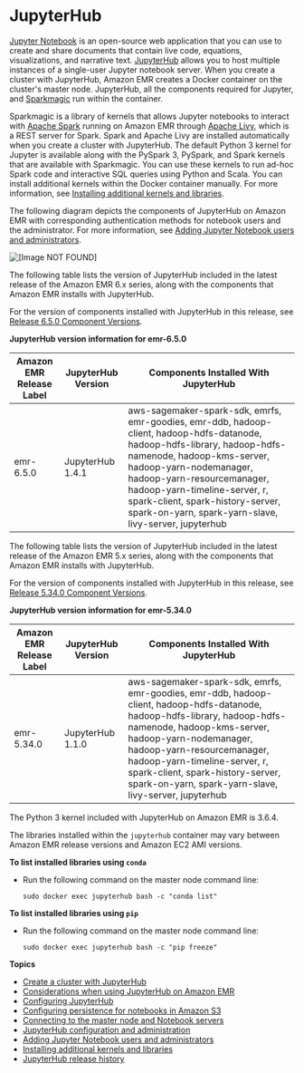 # JupyterHub<a name="emr-jupyterhub"></a>

[Jupyter Notebook](https://jupyter.org/) is an open\-source web application that you can use to create and share documents that contain live code, equations, visualizations, and narrative text\. [JupyterHub](https://jupyterhub.readthedocs.io/en/latest/) allows you to host multiple instances of a single\-user Jupyter notebook server\. When you create a cluster with JupyterHub, Amazon EMR creates a Docker container on the cluster's master node\. JupyterHub, all the components required for Jupyter, and [Sparkmagic](https://github.com/jupyter-incubator/sparkmagic/blob/master/README.md) run within the container\.

Sparkmagic is a library of kernels that allows Jupyter notebooks to interact with [Apache Spark](https://aws.amazon.com/big-data/what-is-spark/) running on Amazon EMR through [Apache Livy](emr-livy.md), which is a REST server for Spark\. Spark and Apache Livy are installed automatically when you create a cluster with JupyterHub\. The default Python 3 kernel for Jupyter is available along with the PySpark 3, PySpark, and Spark kernels that are available with Sparkmagic\. You can use these kernels to run ad\-hoc Spark code and interactive SQL queries using Python and Scala\. You can install additional kernels within the Docker container manually\. For more information, see [Installing additional kernels and libraries](emr-jupyterhub-install-kernels-libs.md)\.

The following diagram depicts the components of JupyterHub on Amazon EMR with corresponding authentication methods for notebook users and the administrator\. For more information, see [Adding Jupyter Notebook users and administrators](emr-jupyterhub-user-access.md)\.

![\[Image NOT FOUND\]](http://docs.aws.amazon.com/emr/latest/ReleaseGuide/images/jupyter-arch.png)

The following table lists the version of JupyterHub included in the latest release of the Amazon EMR 6\.x series, along with the components that Amazon EMR installs with JupyterHub\.

For the version of components installed with JupyterHub in this release, see [Release 6\.5\.0 Component Versions](emr-650-release.md)\.


**JupyterHub version information for emr\-6\.5\.0**  

| Amazon EMR Release Label | JupyterHub Version | Components Installed With JupyterHub | 
| --- | --- | --- | 
| emr\-6\.5\.0 | JupyterHub 1\.4\.1 | aws\-sagemaker\-spark\-sdk, emrfs, emr\-goodies, emr\-ddb, hadoop\-client, hadoop\-hdfs\-datanode, hadoop\-hdfs\-library, hadoop\-hdfs\-namenode, hadoop\-kms\-server, hadoop\-yarn\-nodemanager, hadoop\-yarn\-resourcemanager, hadoop\-yarn\-timeline\-server, r, spark\-client, spark\-history\-server, spark\-on\-yarn, spark\-yarn\-slave, livy\-server, jupyterhub | 

The following table lists the version of JupyterHub included in the latest release of the Amazon EMR 5\.x series, along with the components that Amazon EMR installs with JupyterHub\.

For the version of components installed with JupyterHub in this release, see [Release 5\.34\.0 Component Versions](emr-5340-release.md)\.


**JupyterHub version information for emr\-5\.34\.0**  

| Amazon EMR Release Label | JupyterHub Version | Components Installed With JupyterHub | 
| --- | --- | --- | 
| emr\-5\.34\.0 | JupyterHub 1\.1\.0 | aws\-sagemaker\-spark\-sdk, emrfs, emr\-goodies, emr\-ddb, hadoop\-client, hadoop\-hdfs\-datanode, hadoop\-hdfs\-library, hadoop\-hdfs\-namenode, hadoop\-kms\-server, hadoop\-yarn\-nodemanager, hadoop\-yarn\-resourcemanager, hadoop\-yarn\-timeline\-server, r, spark\-client, spark\-history\-server, spark\-on\-yarn, spark\-yarn\-slave, livy\-server, jupyterhub | 

The Python 3 kernel included with JupyterHub on Amazon EMR is 3\.6\.4\.

The libraries installed within the `jupyterhub` container may vary between Amazon EMR release versions and Amazon EC2 AMI versions\.

**To list installed libraries using `conda`**
+ Run the following command on the master node command line:

  ```
  sudo docker exec jupyterhub bash -c "conda list"
  ```

**To list installed libraries using `pip`**
+ Run the following command on the master node command line:

  ```
  sudo docker exec jupyterhub bash -c "pip freeze"
  ```

**Topics**
+ [Create a cluster with JupyterHub](emr-jupyterhub-launch.md)
+ [Considerations when using JupyterHub on Amazon EMR](emr-jupyterhub-considerations.md)
+ [Configuring JupyterHub](emr-jupyterhub-configure.md)
+ [Configuring persistence for notebooks in Amazon S3](emr-jupyterhub-s3.md)
+ [Connecting to the master node and Notebook servers](emr-jupyterhub-connect.md)
+ [JupyterHub configuration and administration](emr-jupyterhub-administer.md)
+ [Adding Jupyter Notebook users and administrators](emr-jupyterhub-user-access.md)
+ [Installing additional kernels and libraries](emr-jupyterhub-install-kernels-libs.md)
+ [JupyterHub release history](JupyterHub-release-history.md)